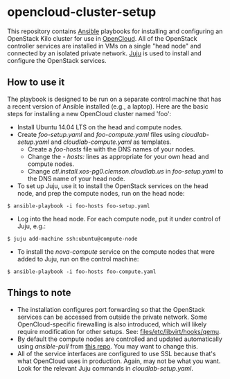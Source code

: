 # opencloud-cluster-setup
This repository contains [Ansible](http://docs.ansible.com) playbooks for installing and configuring an OpenStack Kilo cluster 
for use in [OpenCloud](http://guide.opencloud.us).  All of the OpenStack controller services are installed in VMs on a 
single "head node" and connected by an isolated private network. [Juju](http://www.ubuntu.com/cloud/tools/juju) is used 
to install and configure the OpenStack services.

## How to use it

The playbook is designed to be run on a separate control machine that has a recent version of Ansible installed (e.g., a laptop).
Here are the basic steps for installing a new OpenCloud cluster named 'foo':

* Install Ubuntu 14.04 LTS on the head and compute nodes.
* Create *foo-setup.yaml* and *foo-compute.yaml* files using *cloudlab-setup.yaml* and *cloudlab-compute.yaml* as templates.  
  * Create a *foo-hosts* file with the DNS names of your nodes.
  * Change the *- hosts:* lines as appropriate for your own head and compute nodes.  
  * Change *ctl.install.xos-pg0.clemson.cloudlab.us* in *foo-setup.yaml*  to the DNS name of your head node.
* To set up Juju, use it to install the OpenStack services on the head node, and prep the compute nodes, run on the head node:
```
$ ansible-playbook -i foo-hosts foo-setup.yaml
```
* Log into the head node.  For each compute node, put it under control of Juju, e.g.:
```
$ juju add-machine ssh:ubuntu@compute-node
```
* To install the *nova-compute* service on the compute nodes that were added to Juju, run on the control machine:
```
$ ansible-playbook -i foo-hosts foo-compute.yaml
```

## Things to note

* The installation configures port forwarding so that the OpenStack services can be accessed from outside the private network. Some OpenCloud-specific firewalling is also introduced, which will likely require modification for other setups.  See: [files/etc/libvirt/hooks/qemu](https://github.com/andybavier/opencloud-cluster-setup/blob/master/files/etc/libvirt/hooks/qemu).
* By default the compute nodes are controlled and updated automatically using *ansible-pull* from [this repo](https://github.com/andybavier/opencloud-nova-compute-ansible).  You may want to change this.
* All of the service interfaces are configured to use SSL because that's what OpenCloud uses in production.  Again, may not be what you want.  Look for the relevant Juju commands in *cloudlab-setup.yaml*.

